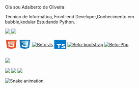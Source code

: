 Olá sou Adalberto de Oliveira

Técnico de Informática, Front-end Developer,Conhecimento em bubble,kodular Estudando Python.


<div>
  <a href="https://github.com/betowollacy">
  <img height="180em" src="https://github-readme-stats.vercel.app/api?username=betowollacy&show_icons=true&theme=dark&include_all_commits=true&count_private=true"/>
  <img height="180em" src="https://github-readme-stats.vercel.app/api/top-langs/?username=betowollacy&layout=compact&langs_count=16&theme=dark"/>
</div>
  
<div style="display: inline_block"><br>
  <img align="center" alt="Beto-HTML" height="30" width="40" src="https://raw.githubusercontent.com/devicons/devicon/master/icons/html5/html5-original.svg">
  <img align="center" alt="Beto-CSS" height="30" width="40" src="https://raw.githubusercontent.com/devicons/devicon/master/icons/css3/css3-original.svg">
  <img align="center" alt="Beto-Js" height="30" width="40" src="<"https://cdn.jsdelivr.net/gh/devicons/devicon/icons/python/python-original.svg">
  <img align="center" alt="Beto-Ts" height="30" width="40" src="https://raw.githubusercontent.com/devicons/devicon/master/icons/typescript/typescript-plain.svg">


  
  <img align="center" alt="Beto-bootstrap" height="30" width="40" src="https://cdn.jsdelivr.net/gh/devicons/devicon/icons/bootstrap/bootstrap-plain.svg">
  <img align="center" alt="Beto-Php" height="80" width="50" src="https://cdn.jsdelivr.net/gh/devicons/devicon/icons/php/php-original.svg">
  
</div>
  
##
  
 <div>
  
  <a href="https://instagram.com/betowollacy" target="_blank"><img src="https://img.shields.io/badge/-Instagram-%23E4405F?style=for-the-badge&logo=instagram&logoColor=white" target="_blank"></a>
 
 <a href="Betowollacy#1245" target="_blank"><img src="https://img.shields.io/badge/Discord-7289DA?style=for-the-badge&logo=discord&logoColor=white" target="_blank"></a> 
  <a href = "betowollacy@gmail.com"><img src="https://img.shields.io/badge/Gmail-D14836?style=for-the-badge&logo=gmail&logoColor=white" target="_blank"></a>
  <a href="www.linkedin.com/in/beto-wollacy-36350368
" target="_blank"><img src="https://img.shields.io/badge/-LinkedIn-%230077B5?style=for-the-badge&logo=linkedin&logoColor=white" target="_blank"></a>   
</div>

![Snake animation](https://github.com/rafaballerini2/rafaballerini2/blob/output/github-contribution-grid-snake.svg)
